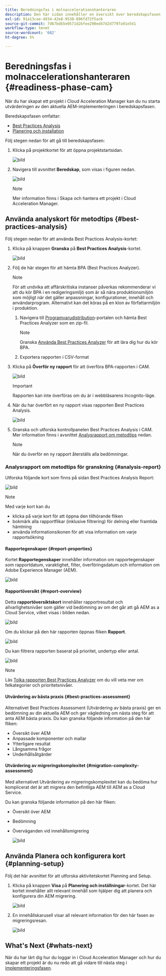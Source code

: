 ```yaml
---
title: Beredningsfas i molnaccelerationshanteraren
description: Den här sidan innehåller en översikt över beredskapsfasen i Cloud Acceleration Manager.
exl-id: 91a13cae-4934-42e8-9538-896fd72f5acb
source-git-commit: 7d67bdb5e0571d2bfee290ed47d2d7797a91e541
workflow-type: tm+mt
source-wordcount: '682'
ht-degree: 5%

---
```


# Beredningsfas i molnaccelerationshanteraren {#readiness-phase-cam}

När du har skapat ett projekt i Cloud Acceleration Manager kan du nu starta utvärderingen av den aktuella AEM-implementeringen i beredskapsfasen.

Beredskapsfasen omfattar:

* [Best Practices Analysis](#best-practices-analysis)
* [Planering och installation](#planning-setup)

Följ stegen nedan för att gå till beredskapsfasen:

1. Klicka på projektkortet för att öppna projektstartsidan.

   ![bild](/help/move-to-cloud-service/cloud-acceleration-manager/assets/cam-landing1.png)

1. Navigera till avsnittet **Beredskap**, som visas i figuren nedan.

   ![bild](/help/move-to-cloud-service/cloud-acceleration-manager/assets/readiness-1.png)

   >[!NOTE]
   >Mer information finns i Skapa och hantera ett projekt i Cloud Acceleration Manager.

## Använda analyskort för metodtips {#best-practices-analysis}

Följ stegen nedan för att använda Best Practices Analysis-kortet:

1. Klicka på knappen **Granska** på **Best Practices Analysis**-kortet.

   ![bild](/help/move-to-cloud-service/cloud-acceleration-manager/assets/readiness-2.png)

1. Följ de här stegen för att hämta BPA (Best Practices Analyzer).

   >[!NOTE]
   >För att undvika att affärskritiska instanser påverkas rekommenderar vi att du kör BPA i en redigeringsmiljö som är så nära produktionsmiljön som möjligt när det gäller anpassningar, konfigurationer, innehåll och användarprogram. Alternativt kan det köras på en klon av författarmiljön i produktion.

   1. Navigera till [Programvarudistribution](https://experience.adobe.com/#/downloads/content/software-distribution/en/aemcloud.html)-portalen och hämta Best Practices Analyzer som en zip-fil.

      >[!NOTE]
      >Granska [Använda Best Practices Analyzer](https://experienceleague.adobe.com/docs/experience-manager-cloud-service/moving/cloud-migration/best-practices-analyzer/using-best-practices-analyzer.html?lang=en#imp-considerations) för att lära dig hur du kör BPA.

   1. Exportera rapporten i CSV-format

1. Klicka på **Överför ny rapport** för att överföra BPA-rapporten i CAM.

   ![bild](/help/move-to-cloud-service/cloud-acceleration-manager/assets/readiness-3.png)

   >[!IMPORTANT]
   >Rapporten kan inte överföras om du är i webbläsarens Incognito-läge.

1. När du har överfört en ny rapport visas rapporten Best Practices Analysis.

   ![bild](/help/move-to-cloud-service/cloud-acceleration-manager/assets/cam-bpareport.png)

1. Granska och utforska kontrollpanelen Best Practices Analysis i CAM. Mer information finns i avsnittet [Analysrapport om metodtips](#analysis-report) nedan.

   >[!NOTE]
   >När du överför en ny rapport återställs alla bedömningar.

### Analysrapport om metodtips för granskning {#analysis-report}

Utforska följande kort som finns på sidan Best Practices Analysis Report:

![bild](/help/move-to-cloud-service/cloud-acceleration-manager/assets/cam-bpareport.png)

>[!NOTE]
> Med varje kort kan du
>* klicka på varje kort för att öppna den tillhörande fliken
>* bokmärk alla rapportflikar (inklusive filtrering) för delning eller framtida hämtning
>* använda informationsikonen för att visa information om varje rapportsökning


#### Rapportegenskaper {#report-properties}

Kortet **Rapportegenskaper** innehåller information om rapportegenskaper som rapportdatum, varaktighet, filter, överföringsdatum och information om Adobe Experience Manager (AEM).

![bild](/help/move-to-cloud-service/cloud-acceleration-manager/assets/report-properties.png)

#### Rapportöversikt {#report-overview}

Detta **rapportöversiktskort** innehåller rapportresultat och allvarlighetsnivåer som gäller vid bedömning av om det går att gå AEM as a Cloud Service, vilket visas i bilden nedan.

![bild](/help/move-to-cloud-service/cloud-acceleration-manager/assets/report-overview.png)

Om du klickar på den här rapporten öppnas fliken **Rapport**.

![bild](/help/move-to-cloud-service/cloud-acceleration-manager/assets/report-overview2.png)

Du kan filtrera rapporten baserat på prioritet, undertyp eller antal.

![bild](/help/move-to-cloud-service/cloud-acceleration-manager/assets/report-overview3.png)

>[!NOTE]
>Läs [Tolka rapporten Best Practices Analyzer](https://experienceleague.adobe.com/docs/experience-manager-cloud-service/moving/cloud-migration/best-practices-analyzer/using-best-practices-analyzer.html?lang=en) om du vill veta mer om felkategorier och prioritetsnivåer.

#### Utvärdering av bästa praxis {#best-practices-assessment}

Alternativet Best Practices Assessment (Utvärdering av bästa praxis) ger en bedömning av din aktuella AEM och ger vägledning om nästa steg för att anta AEM bästa praxis. Du kan granska följande information på den här fliken:

* Översikt över AEM
* Anpassade komponenter och mallar
* Ytterligare resultat
* Långsamma frågor
* Underhållsåtgärder

#### Utvärdering av migreringskomplexitet {#migration-complexity-assessment}

Med alternativet Utvärdering av migreringskomplexitet kan du bedöma hur komplicerat det är att migrera den befintliga AEM till AEM as a Cloud Service.

Du kan granska följande information på den här fliken:

* Översikt över AEM
* Bedömning
* Överväganden vid innehållsmigrering

   ![bild](/help/move-to-cloud-service/cloud-acceleration-manager/assets/migration-complexity-1.png)

## Använda Planera och konfigurera kort {#planning-setup}

Följ det här avsnittet för att utforska aktivitetskortet Planning and Setup.

1. Klicka på knappen **Visa** på **Planering och inställningar**-kortet. Det här kortet innehåller allt relevant innehåll som hjälper dig att planera och konfigurera din AEM migrering.

   ![bild](/help/move-to-cloud-service/cloud-acceleration-manager/assets/readiness-view.png)

1. En innehållskarusell visar all relevant information för den här fasen av migreringsresan.

   ![bild](/help/move-to-cloud-service/cloud-acceleration-manager/assets/readiness-5-planning.png)

## What&#39;s Next {#whats-next}

När du har lärt dig hur du loggar in i Cloud Acceleration Manager och hur du skapar ett projekt är du nu redo att gå vidare till nästa steg i [implementeringsfasen](https://experienceleague.adobe.com/docs/experience-manager-cloud-service/moving/cloud-acceleration-manager/using-cam/cam-implementation-phase.html?lang=en).
